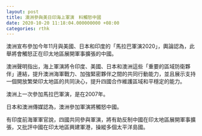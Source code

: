 ```yaml
---
layout: post
title: 澳洲參與美日印海上軍演　料觸怒中國
date: 2020-10-20 11:18:04.000000000 +08:00
categories: rthk
---
```


澳洲宣布參加今年11月與美國、日本和印度的「馬拉巴軍演2020」，輿論認為，此舉將會觸怒正在印太地區展開軍事擴張的中國。

澳洲聲明指出，海上軍演將令印度、美國、日本和澳洲這些「重要的區域防衛夥伴」連結，提升澳洲海軍戰力、加強緊密夥伴之間的共同行動能力，並且展示支持一個開放繁榮印太地區的共同決心，提升四國合作維護區域和平穩定的能力。

澳洲上一次參加馬拉巴軍演，是在2007年。

日本和澳洲傳媒認為，澳洲參加軍演將觸怒中國。

有印度前海軍軍官說，四國共同參與軍演，將有助反制中國在印太地區展開軍事擴張，又批評中國在印太地區興建軍港，操縱多個太平洋島國。
